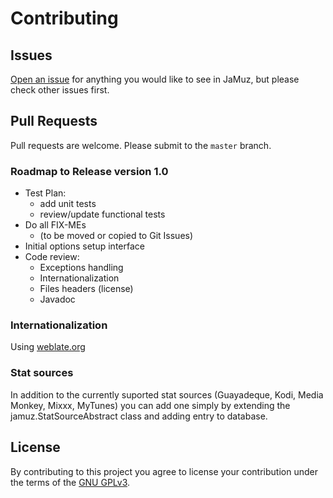 # Contributing

## Issues

[Open an issue](https://github.com/phramusca/JaMuz/issues?state=open) for anything you would like to see in JaMuz, but please check other issues first.

## Pull Requests

Pull requests are welcome.
Please submit to the `master` branch.

### Roadmap to Release version 1.0

- Test Plan:
  - add unit tests
  - review/update functional tests
- Do all FIX-MEs 
  - (to be moved or copied to Git Issues)
- Initial options setup interface
- Code review:
  - Exceptions handling
  - Internationalization
  - Files headers (license)
  - Javadoc

### Internationalization

Using [weblate.org](https://hosted.weblate.org/engage/jamuz/)

### Stat sources

In addition to the currently suported stat sources (Guayadeque, Kodi, Media Monkey, Mixxx, MyTunes) you can add one simply by extending the jamuz.StatSourceAbstract class and adding entry to database.

## License

By contributing to this project you agree to license your contribution under the terms of the [GNU GPLv3](LICENSE).

